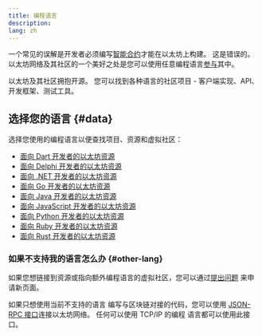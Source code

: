 ```yaml
---
title: 编程语言
description:
lang: zh
---
```


一个常见的误解是开发者必须编写[智能合约](/developers/docs/smart-contracts/)才能在以太坊上构建。 这是错误的。 以太坊网络及其社区的一个美好之处是您可以使用任意编程语言[参与](/community/)其中。

以太坊及其社区拥抱开源。 您可以找到各种语言的社区项目 - 客户端实现、API、开发框架、测试工具。

## 选择您的语言 {#data}

选择您使用的编程语言以便查找项目、资源和虚拟社区：

- [面向 Dart 开发者的以太坊资源](/developers/docs/programming-languages/dart/)
- [面向 Delphi 开发者的以太坊资源](/developers/docs/programming-languages/delphi/)
- [面向 .NET 开发者的以太坊资源](/developers/docs/programming-languages/dot-net/)
- [面向 Go 开发者的以太坊资源](/developers/docs/programming-languages/golang/)
- [面向 Java 开发者的以太坊资源](/developers/docs/programming-languages/java/)
- [面向 JavaScript 开发者的以太坊资源](/developers/docs/programming-languages/javascript/)
- [面向 Python 开发者的以太坊资源](/developers/docs/programming-languages/python/)
- [面向 Ruby 开发者的以太坊资源](/developers/docs/programming-languages/ruby/)
- [面向 Rust 开发者的以太坊资源](/developers/docs/programming-languages/rust/)

### 如果不支持我的语言怎么办 {#other-lang}

如果您想链接到资源或指向额外编程语言的虚拟社区，您可以通过[提出问题](https://github.com/ethereum/ethereum-org-website/issues/new/choose) 来申请新页面。

如果只想使用当前不支持的语言 编写与区块链对接的代码，您可以使用 [JSON-RPC 接口](/developers/docs/apis/json-rpc/)连接以太坊网络。 任何可以使用 TCP/IP 的编程 语言都可以使用此接口。
